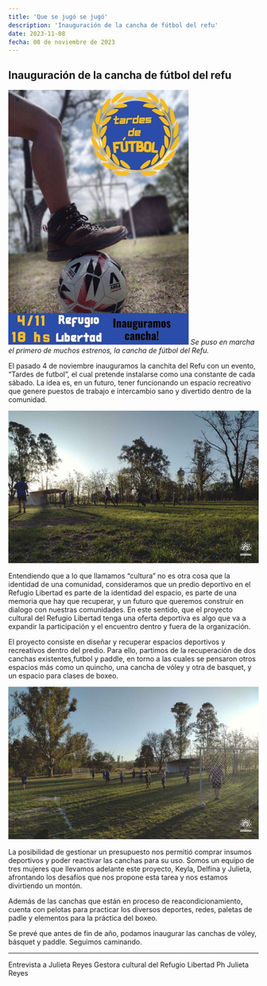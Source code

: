 ```yaml
---
title: 'Que se jugó se jugó'
description: 'Inauguración de la cancha de fútbol del refu'
date: 2023-11-08
fecha: 08 de noviembre de 2023
---
```


## Inauguración de la cancha de fútbol del refu
![photo1699458394.jpeg](/assets/images/2023-11-08-que-se-jugo-se-jugo/ryMApQtX6.jpg)
*Se puso en marcha el primero de muchos estrenos, la cancha de fútbol del Refu.*

El pasado 4 de noviembre inauguramos la canchita del Refu con un evento, “Tardes de futbol”, el cual pretende instalarse como una constante de cada sábado. La idea es, en un futuro, tener funcionando un espacio recreativo que genere puestos de trabajo e intercambio sano y divertido dentro de la comunidad.

![IMG_20231104_185950026.jpg](/assets/images/2023-11-08-que-se-jugo-se-jugo/HkGjbEFQp.jpg)

Entendiendo que a lo que llamamos “cultura” no es otra cosa que la identidad de una comunidad, consideramos que un predio deportivo en el Refugio Libertad es parte de la identidad del espacio, es parte de una memoria que hay que recuperar, y un futuro que queremos construir en dialogo con nuestras comunidades. En este sentido, que el proyecto cultural del Refugio Libertad tenga una oferta deportiva es algo que va a expandir la participación y el encuentro dentro y fuera de la organización.

El proyecto consiste en diseñar y recuperar espacios deportivos y recreativos dentro del predio.  Para ello, partimos de la recuperación de dos canchas existentes,futbol y paddle, en torno a las cuales se pensaron otros espacios más como un quincho, una cancha de vóley y otra de basquet, y un espacio para clases de boxeo.

![IMG_20231104_1859500266.jpg](/assets/images/2023-11-08-que-se-jugo-se-jugo/S1ZlmNt7a.jpg)

La posibilidad de gestionar un presupuesto nos permitió comprar insumos deportivos y poder reactivar las canchas para su uso.
Somos un equipo de tres mujeres que llevamos adelante este proyecto, Keyla, Delfina y Julieta, afrontando los desafíos que nos propone esta tarea y nos estamos divirtiendo un montón.

Además de las canchas que están en proceso de reacondicionamiento, cuenta con pelotas para practicar los diversos deportes, redes, paletas de padle y elementos para la práctica del boxeo.

Se prevé que antes de fin de año, podamos inaugurar  las canchas de vóley, básquet y paddle. Seguimos caminando.

---
Entrevista a Julieta Reyes
Gestora cultural del Refugio Libertad
Ph Julieta Reyes

